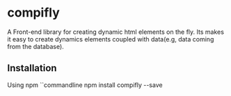# compifly
A Front-end library for creating dynamic html elements on the fly. Its makes it easy to create dynamics elements coupled with data(e.g, data coming from the database).

## Installation
Using npm
``commandline
  npm install compifly --save
